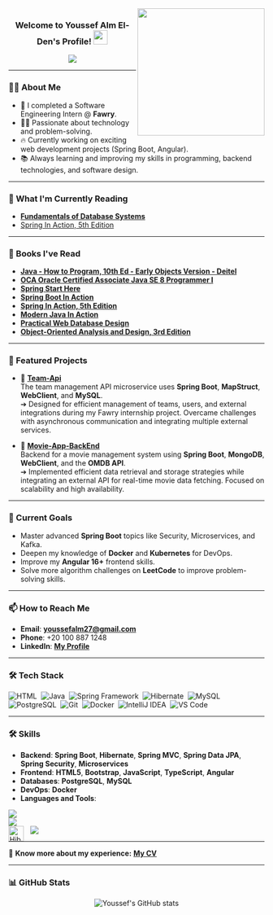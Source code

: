 <img width="250" align="right" src="https://c.tenor.com/_DOBjnGspYAAAAAM/code-coding.gif">

<h3 align="center">
  Welcome to Youssef Alm El-Den's Profile!
  <img src="https://media.giphy.com/media/hvRJCLFzcasrR4ia7z/giphy.gif" width="28">
</h3>

<p align="center">
  <a href="https://github.com/DenverCoder1/readme-typing-svg">
    <img src="https://readme-typing-svg.herokuapp.com/?lines=Junior-Backend%20Software%20Engineer;Always%20learning%20new%20things&font=Fira%20Code&center=true&width=440&height=45&color=f75c7e&vCenter=true&size=22">
  </a>
</p> 

---

### 🧑‍💻 About Me
- 🏢 I completed a Software Engineering Intern @ **Fawry**.
- 👨‍💻 Passionate about technology and problem-solving.
- 🔥 Currently working on exciting web development projects (Spring Boot, Angular).
- 📚 Always learning and improving my skills in programming, backend technologies, and software design.

---

### 📖 What I'm Currently Reading
- [**Fundamentals of Database Systems**](https://www.amazon.com/Fundamentals-Database-Systems-Ramez-Elmasri/dp/0133970779)
- [Spring In Action, 5th Edition](https://www.manning.com/books/spring-in-action-fifth-edition)

---

### 📕 Books I've Read
- [**Java - How to Program, 10th Ed - Early Objects Version - Deitel**](https://www.amazon.com/Java-Program-Early-Objects-10th/dp/0133807800)
- [**OCA Oracle Certified Associate Java SE 8 Programmer I**](https://www.amazon.eg/-/en/OCA-Certified-Associate-Programmer-Boyarsky/dp/1118957407)
- [**Spring Start Here**](https://www.manning.com/books/spring-start-here)
- [**Spring Boot In Action**](https://www.manning.com/books/spring-boot-in-action)
- [**Spring In Action, 5th Edition**](https://www.manning.com/books/spring-in-action-fifth-edition)
- [**Modern Java In Action**](https://www.manning.com/books/modern-java-in-action)
- [**Practical Web Database Design**](https://github.com/abdallahalseddek/Practical-Web-Database-Design)
- [**Object-Oriented Analysis and Design, 3rd Edition**](https://github.com/abdallahalseddek/Vacation-Tracking-System)

---

### 🚀 Featured Projects
- 🔹 [**Team-Api**](https://github.com/Fawry-Internship-Porject/Team-Api)  
  The team management API microservice uses **Spring Boot**, **MapStruct**, **WebClient**, and **MySQL**.  
  ➔ Designed for efficient management of teams, users, and external integrations during my Fawry internship project. Overcame challenges with asynchronous communication and integrating multiple external services.

- 🔹 [**Movie-App-BackEnd**](https://github.com/youssefalmeldin/Movie-App-BackEnd)  
  Backend for a movie management system using **Spring Boot**, **MongoDB**, **WebClient**, and the **OMDB API**.  
  ➔ Implemented efficient data retrieval and storage strategies while integrating an external API for real-time movie data fetching. Focused on scalability and high availability.

---

### 🎯 Current Goals
- Master advanced **Spring Boot** topics like Security, Microservices, and Kafka.
- Deepen my knowledge of **Docker** and **Kubernetes** for DevOps.
- Improve my **Angular 16+** frontend skills.
- Solve more algorithm challenges on **LeetCode** to improve problem-solving skills.

---

### 📫 How to Reach Me
- **Email**: **youssefalm27@gmail.com**
- **Phone**: +20 100 887 1248
- **LinkedIn**: <b><a href="https://www.linkedin.com/in/youssef-alm-el-din-9aa3ab206/" target="_blank">My Profile</a></b>

---

### 🛠️ Tech Stack
![HTML](https://img.shields.io/badge/-HTML-05122A?style=flat&logo=HTML5)&nbsp;
![Java](https://img.shields.io/badge/-Java-05122A?style=flat&logo=java&logoColor=007396)&nbsp;
![Spring Framework](https://img.shields.io/badge/-Spring%20Framework-05122A?style=flat&logo=spring&logoColor=6DB33F)&nbsp;
![Hibernate](https://img.shields.io/badge/-Hibernate-05122A?style=flat&logo=hibernate&logoColor=59666C)&nbsp;
![MySQL](https://img.shields.io/badge/-MySQL-05122A?style=flat&logo=mysql&logoColor=4479A1)&nbsp;
![PostgreSQL](https://img.shields.io/badge/-PostgreSQL-05122A?style=flat&logo=postgresql&logoColor=336791)&nbsp;
![Git](https://img.shields.io/badge/-Git-05122A?style=flat&logo=git)&nbsp;
![Docker](https://img.shields.io/badge/-Docker-05122A?style=flat&logo=docker)&nbsp;
![IntelliJ IDEA](https://img.shields.io/badge/-IntelliJ%20IDEA-05122A?style=flat&logo=intellij-idea&logoColor=white)&nbsp;
![VS Code](https://img.shields.io/badge/-Visual%20Studio%20Code-05122A?style=flat&logo=visual-studio-code&logoColor=007ACC)&nbsp;

---

### 🛠️ Skills
- **Backend**: **Spring Boot**, **Hibernate**, **Spring MVC**, **Spring Data JPA**, **Spring Security**, **Microservices**
- **Frontend**: **HTML5**, **Bootstrap**, **JavaScript**, **TypeScript**, **Angular**
- **Databases**: **PostgreSQL**, **MySQL**
- **DevOps**: **Docker**
- **Languages and Tools**:
<p>
  <img src="https://skillicons.dev/icons?i=java,spring,postman,mysql,idea,cpp" /><br>
  <img src="https://skillicons.dev/icons?i=js,ts,html,bootstrap,angular" /><br>
  <img src="https://skillicons.dev/icons?i=vscode,git,github,docker" />
  <img align="left" alt="Hibernate" width="30px" style="padding-right:10px;" src="https://cdn.jsdelivr.net/gh/devicons/devicon/icons/hibernate/hibernate-plain.svg" />
</p>

---
📄 **Know more about my experience:** **[My CV](https://drive.google.com/file/d/1b297LQh2QMUhC3DyE7Hz21KX-u4VI11m/view?usp=sharing)**



---
### 📊 GitHub Stats
<p align="center">
  <img src="https://github-readme-stats.vercel.app/api?username=youssefalmeldin&show_icons=true&theme=radical" alt="Youssef's GitHub stats" />
</p>
